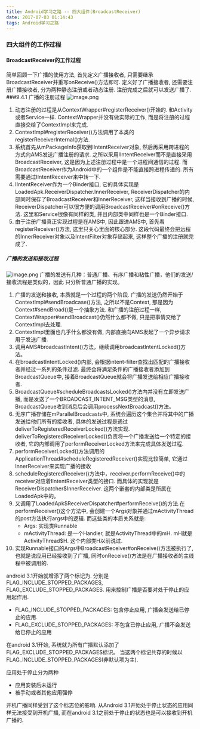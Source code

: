 ```yaml
---
title: Android学习之路 -- 四大组件(BroadcastReceiver)
date: 2017-07-03 01:14:43
tags: Android学习之路
---
```


### 四大组件的工作过程
#### BroadcastReceiver的工作过程
简单回顾一下广播的使用方法, 首先定义广播接收者, 只需要继承BroadcastReceiver并重写onReceive()方法即可. 定义好了广播接收者, 还需要注册广播接收者, 分为两种静态注册或者动态注册. 注册完成之后就可以发送广播了.
###9.4.1 广播的注册过程
![image.png](https://upload-images.jianshu.io/upload_images/1967257-2cf63d9d7d51173d.png?imageMogr2/auto-orient/strip%7CimageView2/2/w/1240)
1. 动态注册的过程是从ContextWrapper#registerReceiver()开始的. 和Activity或者Service一样. ContextWrapper并没有做实际的工作, 而是将注册的过程直接交给了ContextImpl来完成.
2. ContextImpl#registerReceiver()方法调用了本类的registerReceiverInternal()方法.
3. 系统首先从mPackageInfo获取到IIntentReceiver对象, 然后再采用跨进程的方式向AMS发送广播注册的请求. 之所以采用IIntentReceiver而不是直接采用BroadcastReceiver, 这是因为上述注册过程中是一个进程间通信的过程. 而BroadcastReceiver作为Android中的一个组件是不能直接跨进程传递的. 所有需要通过IIntentReceiver来中转一下.
4. IIntentReceiver作为一个Binder接口, 它的具体实现是LoadedApk.ReceiverDispatcher.InnerReceiver, ReceiverDispatcher的内部同时保存了BroadcastReceiver和InnerReceiver, 这样当接收到广播的时候, ReceiverDispatcher可以很方便的调用BroadcastReceiver#onReceive()方法. 这里和Service很像有同样的类, 并且内部类中同样也是一个Binder接口.
5. 由于注册广播真正实现过程是在AMS中, 因此跟进AMS中, 首先看registerReceiver()方法, 这里只关心里面的核心部分. 这段代码最终会把远程的InnerReceiver对象以及IntentFilter对象存储起来, 这样整个广播的注册就完成了.

##### 广播的发送和接收过程
![image.png](https://upload-images.jianshu.io/upload_images/1967257-00d1a61663661a21.png?imageMogr2/auto-orient/strip%7CimageView2/2/w/1240)
广播的发送有几种：普通广播、有序广播和粘性广播，他们的发送/接收流程是类似的，因此
只分析普通广播的实现。
1. 广播的发送和接收, 本质就是一个过程的两个阶段. 广播的发送仍然开始于ContextImpl#sendBroadcase()方法, 之所以不是Context, 那是因为Context#sendBroad()是一个抽象方法. 和广播的注册过程一样, ContextWrapper#sendBroadcast()仍然什么都不做, 只是把事情交给了ContextImpl去处理.
2. ContextImpl里面也几乎什么都没有做, 内部直接向AMS发起了一个异步请求用于发送广播.
3. 调用AMS#broadcastIntent()方法，继续调用broadcastIntentLocked()方法。
4. 在broadcastIntentLocked()内部, 会根据intent-filter查找出匹配的广播接收者并经过一系列的条件过滤. 最终会将满足条件的广播接收者添加到BroadcastQueue中, 接着BroadcastQueue就会将广播发送给相应广播接收者.
5. BroadcastQueue#scheduleBroadcastsLocked()方法内并没有立即发送广播, 而是发送了一个BROADCAST_INTENT_MSG类型的消息, BroadcastQueue收到消息后会调用processNextBroadcast()方法。
6. 无序广播存储在mParallelBroadcasts中, 系统会遍历这个集合并将其中的广播发送给他们所有的接收者, 具体的发送过程是通过deliverToRegisteredReceiverLocked()方法实现. deliverToRegisteredReceiverLocked()负责将一个广播发送给一个特定的接收者, 它的内部调用了performReceiverLocked方法来完成具体发送过程.
7. performReceiverLocked()方法调用的ApplicationThread#scheduleRegisteredReceiver()实现比较简单, 它通过InnerReceiver来实现广播的接收
8. scheduleRegisteredReceiver()方法中，receiver.performReceive()中的receiver对应着IIntentReceiver类型的接口. 而具体的实现就是ReceiverDispatcher$InnerReceiver. 这两个嵌套的内部类是所属在LoadedApk中的。
9. 又调用了LoadedApk$ReceiverDispatcher#performReceive()的方法.在performReceiver()这个方法中, 会创建一个Args对象并通过mActivityThread的post方法执行args中的逻辑. 而这些类的本质关系就是:
	- Args: 实现类Runnable
	- mActivityThread: 是一个Handler, 就是ActivityThread中的mH. mH就是ActivityThread$H. 这个内部类H以前说过.
10. 实现Runnable接口的Args中BroadcastReceiver#onReceive()方法被执行了, 也就是说应用已经接收到了广播, 同时onReceive()方法是在广播接收者的主线程中被调用的.

android 3.1开始就增添了两个标记为. 分别是FLAG_INCLUDE_STOPPED_PACKAGES, FLAG_EXCLUDE_STOPPED_PACKAGES. 用来控制广播是否要对处于停止的应用起作用.
- FLAG_INCLUDE_STOPPED_PACKAGES: 包含停止应用, 广播会发送给已停止的应用.
- FLAG_EXCLUDE_STOPPED_PACKAGES: 不包含已停止应用, 广播不会发送给已停止的应用

在android 3.1开始, 系统就为所有广播默认添加了FLAG_EXCLUDE_STOPPED_PACKAGES标识。 当这两个标记共存的时候以FLAG_INCLUDE_STOPPED_PACKAGES(非默认项为主).

应用处于停止分为两种
- 应用安装后未运行
- 被手动或者其他应用强停

开机广播同样受到了这个标志位的影响. 从Android 3.1开始处于停止状态的应用同样无法接受到开机广播, 而在android 3.1之前处于停止的状态也是可以接收到开机广播的.

